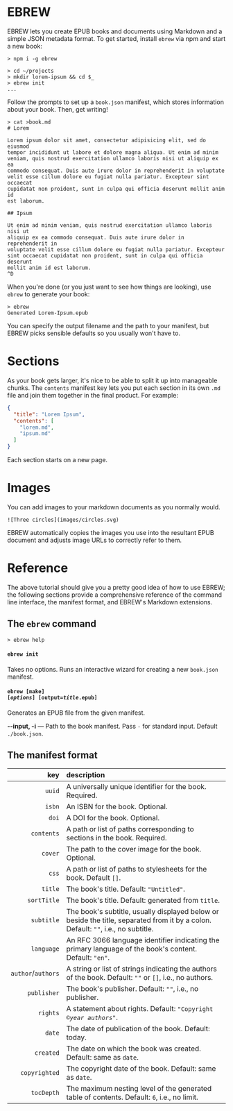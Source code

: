 # EBREW

EBREW lets you create EPUB books and documents using Markdown and a simple JSON metadata format. To get started, install `ebrew` via npm and start a new book:

    > npm i -g ebrew

    > cd ~/projects
    > mkdir lorem-ipsum && cd $_
    > ebrew init
    ...

Follow the prompts to set up a `book.json` manifest, which stores information about your book. Then, get writing!

    > cat >book.md
    # Lorem

    Lorem ipsum dolor sit amet, consectetur adipisicing elit, sed do eiusmod
    tempor incididunt ut labore et dolore magna aliqua. Ut enim ad minim
    veniam, quis nostrud exercitation ullamco laboris nisi ut aliquip ex ea
    commodo consequat. Duis aute irure dolor in reprehenderit in voluptate
    velit esse cillum dolore eu fugiat nulla pariatur. Excepteur sint occaecat
    cupidatat non proident, sunt in culpa qui officia deserunt mollit anim id
    est laborum.

    ## Ipsum

    Ut enim ad minim veniam, quis nostrud exercitation ullamco laboris nisi ut
    aliquip ex ea commodo consequat. Duis aute irure dolor in reprehenderit in
    voluptate velit esse cillum dolore eu fugiat nulla pariatur. Excepteur
    sint occaecat cupidatat non proident, sunt in culpa qui officia deserunt
    mollit anim id est laborum.
    ^D

When you're done (or you just want to see how things are looking), use `ebrew` to generate your book:

    > ebrew
    Generated Lorem-Ipsum.epub

You can specify the output filename and the path to your manifest, but EBREW picks sensible defaults so you usually won't have to.

# Sections

As your book gets larger, it's nice to be able to split it up into manageable chunks. The `contents` manifest key lets you put each section in its own `.md` file and join them together in the final product. For example:

```json
{
  "title": "Lorem Ipsum",
  "contents": [
    "lorem.md",
    "ipsum.md"
  ]
}
```

Each section starts on a new page.

# Images

You can add images to your markdown documents as you normally would.

    ![Three circles](images/circles.svg)

EBREW automatically copies the images you use into the resultant EPUB document and adjusts image URLs to correctly refer to them.

# Reference

The above tutorial should give you a pretty good idea of how to use EBREW; the following sections provide a comprehensive reference of the command line interface, the manifest format, and EBREW's Markdown extensions.

## The `ebrew` command

    > ebrew help

#### `ebrew init`
Takes no options. Runs an interactive wizard for creating a new `book.json` manifest.

#### <code>ebrew [make\] [<em>options</em>\] [output=<em>title</em>.epub]</code>
Generates an EPUB file from the given manifest.

**--input, -i** — Path to the book manifest. Pass `-` for standard input. Default `./book.json`.

## The manifest format

| key | description |
|----:|:------------|
| `uuid` | A universally unique identifier for the book. Required. |
| `isbn` | An ISBN for the book. Optional. |
| `doi` | A DOI for the book. Optional. |
| `contents` | A path or list of paths corresponding to sections in the book. Required. |
| `cover` | The path to the cover image for the book. Optional. |
| `css` | A path or list of paths to stylesheets for the book. Default `[]`. |
| `title` | The book's title. Default: `"Untitled"`. |
| `sortTitle` | The book's title. Default: generated from `title`. |
| `subtitle` | The book's subtitle, usually displayed below or beside the title, separated from it by a colon. Default: `""`, i.e., no subtitle. |
| `language` | An RFC 3066 language identifier indicating the primary language of the book's content. Default: `"en"`. |
| `author`/`authors` | A string or list of strings indicating the authors of the book. Default: `""` or `[]`, i.e., no authors. |
| `publisher` | The book's publisher. Default: `""`, i.e., no publisher. |
| `rights` | A statement about rights. Default: <code>"Copyright ©<em>year</em> <em>authors</em>"</code>. |
| `date` | The date of publication of the book. Default: today. |
| `created` | The date on which the book was created. Default: same as `date`. |
| `copyrighted` | The copyright date of the book. Default: same as `date`. |
| `tocDepth` | The maximum nesting level of the generated table of contents. Default: `6`, i.e., no limit. |
